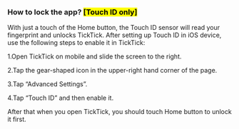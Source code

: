 ### How to lock the app? <Mark>[Touch ID only]</mark>

With just a touch of the Home button, the Touch ID sensor will read your fingerprint and unlocks TickTick. After setting up Touch ID in iOS device, use the following steps to enable it in TickTick:  

1.Open TickTick on mobile and slide the screen to the right. 

2.Tap the gear-shaped icon in the upper-right hand corner of the page.

3.Tap “Advanced Settings”.

4.Tap “Touch ID” and then enable it.

After that when you open TickTick, you should touch Home button to unlock it first.

